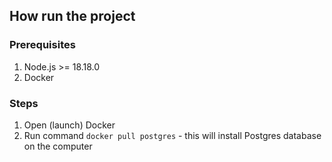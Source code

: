 ## How run the project

### Prerequisites
1. Node.js >= 18.18.0
2. Docker

### Steps
1. Open (launch) Docker
2. Run command ```docker pull postgres``` - this will install Postgres database on the computer